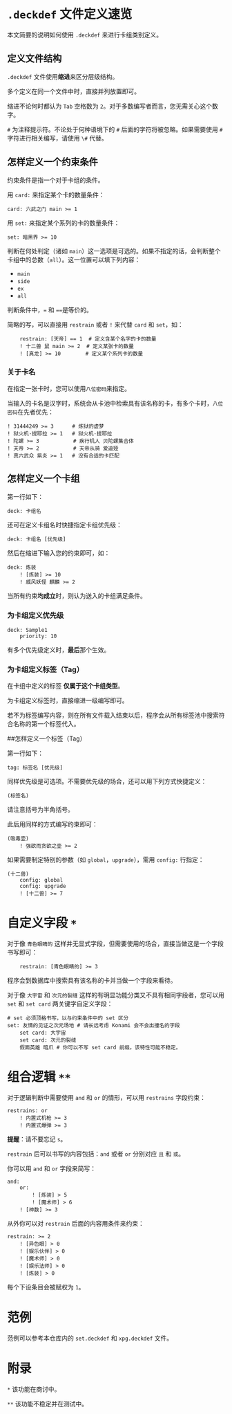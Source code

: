 # `.deckdef` 文件定义速览
本文简要的说明如何使用 `.deckdef` 来进行卡组类别定义。
## 定义文件结构
   `.deckdef` 文件使用**缩进**来区分层级结构。
   
   多个定义在同一个文件中时，直接并列放置即可。
   
   缩进不论何时都认为 `Tab` 空格数为 `2`。对于多数编写者而言，您无需关心这个数字。
  
   `#` 为注释提示符。不论处于何种语境下的 `#` 后面的字符将被忽略。如果需要使用 `#` 字符进行相关编写，请使用 `\#` 代替。
## 怎样定义一个约束条件
约束条件是指一个对于卡组的条件。

用 `card:` 来指定某个卡的数量条件：

    card: 六武之门 main >= 1

用 `set:` 来指定某个系列的卡的数量条件：

    set: 暗黑界 >= 10
    
判断在何处判定（诸如 `main`）这一选项是可选的。如果不指定的话，会判断整个卡组中的总数（`all`）。这一位置可以填下列内容：
    
+ `main`
+ `side`
+ `ex`
+ `all`

判断条件中，`=` 和 `==`是等价的。

简略的写，可以直接用 `restrain` 或者 `!` 来代替 `card` 和 `set`，如：
    
        restrain: [天帝] == 1  # 定义含某个名字的卡的数量
        ! 十二兽 鼠 main >= 2  # 定义某张卡的数量
        ! [真龙] >= 10        # 定义某个系列卡的数量
    
### 关于卡名
在指定一张卡时，您可以使用`八位密码`来指定。

当输入的卡名是汉字时，系统会从卡池中检索具有该名称的卡，有多个卡时，`八位密码`在先者优先：

    ! 31444249 >= 3      # 炼狱的虚梦
    ! 狱火机·提耶拉 >= 1   # 狱火机·提耶拉
    ! 陀螺 >= 3           # 疾行机人 贝陀螺集合体
    ! 天帝 >= 2           # 天帝从骑 爱迪娅
    ! 真六武众 紫炎 >= 1   # 没有合适的卡匹配

## 怎样定义一个卡组
第一行如下：
    
    deck: 卡组名
    
还可在定义卡组名时快捷指定卡组优先级：

    deck: 卡组名 [优先级]
    
然后在缩进下输入您的约束即可，如：

    deck: 炼装
        ! [炼装] >= 10
        ! 威风妖怪 麒麟 >= 2
        
当所有约束**均成立**时，则认为送入的卡组满足条件。

### 为卡组定义优先级

    deck: Sample1
        priority: 10
        
有多个优先级定义时，**最后**那个生效。

### 为卡组定义标签（Tag）
在卡组中定义的标签 **仅属于这个卡组类型**。

为卡组定义标签时，直接缩进一级编写即可。

若不为标签编写内容，则在所有文件载入结束以后，程序会从所有标签池中搜索符合名称的第一个标签代入。

##怎样定义一个标签（Tag）

第一行如下：

    tag: 标签名 [优先级]
    
同样优先级是可选项。不需要优先级的场合，还可以用下列方式快捷定义：

    (标签名)
    
请注意括号为半角括号。

此后用同样的方式编写约束即可：

    (吸毒壶)
        ! 强欲而贪欲之壶 >= 2
        
如果需要制定特别的参数（如 `global`，`upgrade`），需用 `config:` 行指定：

    (十二兽)
        config: global
        config: upgrade
        ! [十二兽] >= 7
        
# 自定义字段 `*`
对于像 `青色眼睛的` 这样并无显式字段，但需要使用的场合，直接当做这是一个字段书写即可：

        restrain: [青色眼睛的] >= 3
        
程序会到数据库中搜索具有该名称的卡并当做一个字段来看待。

对于像 `大宇宙` 和 `次元的裂缝` 这样的有明显功能分类又不具有相同字段者，您可以用 `set` 和 `set card` 两关键字自定义字段：
    
    # set 必须顶格书写，以与约束条件中的 set 区分
    set: 友情的见证之次元场地 # 请长远考虑 Konami 会不会出撞名的字段
        set card: 大宇宙
        set card: 次元的裂缝
        假面英雄 暗爪 # 你可以不写 set card 前缀。该特性可能不稳定。

# 组合逻辑 `**`
对于逻辑判断中需要使用 `and` 和 `or` 的情形，可以用 `restrains` 字段约束：
    
    restrains: or
        ! 内置式机枪 >= 3
        ! 内置式爆弹 >= 3
        
**提醒**：请不要忘记 `s`。        
        
`restrain` 后可以书写的内容包括：`and` 或者 `or` 分别对应 `且` 和 `或`。

你可以用 `and` 和 `or` 字段来简写：

    and:
        or:
            ! [炼装] > 5
            ! [魔术师] > 6
        ! [神数] >= 3
        
从外你可以对 `restrain` 后面的内容用条件来约束：

    restrain: >= 2
        ! [异色眼] > 0
        ! [娱乐伙伴] > 0
        ! [魔术师] > 0
        ! [娱乐法师] > 0
        ! [炼装] > 0
        
每个下设条目会被赋权为 `1`。
# 范例
范例可以参考本仓库内的 `set.deckdef` 和 `xpg.deckdef` 文件。

# 附录
`*` 该功能在商讨中。

`**` 该功能不稳定并在测试中。